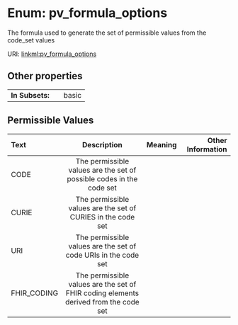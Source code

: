 
# Enum: pv_formula_options


The formula used to generate the set of permissible values from the code_set values

URI: [linkml:pv_formula_options](https://w3id.org/linkml/pv_formula_options)


## Other properties

|  |  |  |
| --- | --- | --- |
| **In Subsets:** | | basic |

## Permissible Values

| Text | Description | Meaning | Other Information |
| :--- | :---: | :---: | ---: |
| CODE | The permissible values are the set of possible codes in the code set |  |  |
| CURIE | The permissible values are the set of CURIES in the code set |  |  |
| URI | The permissible values are the set of code URIs in the code set |  |  |
| FHIR_CODING | The permissible values are the set of FHIR coding elements derived from the code set |  |  |

